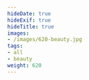 ```yaml
---
hideDate: true
hideExif: true
hideTitle: true
images:
- /images/620-beauty.jpg
tags:
- all
- beauty
weight: 620
---
```

